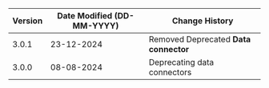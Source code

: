 | **Version** | **Date Modified (DD-MM-YYYY)** | **Change History**                          |
|-------------|--------------------------------|---------------------------------------------|
| 3.0.1       | 23-12-2024                     | Removed Deprecated **Data connector**       |
| 3.0.0       |  08-08-2024                    | Deprecating data connectors                 |